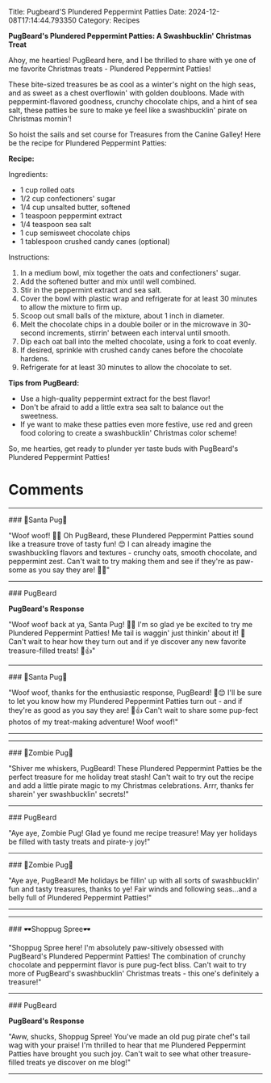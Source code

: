 Title: Pugbeard'S Plundered Peppermint Patties
Date: 2024-12-08T17:14:44.793350
Category: Recipes


**PugBeard's Plundered Peppermint Patties: A Swashbucklin' Christmas Treat**

Ahoy, me hearties! PugBeard here, and I be thrilled to share with ye one of me favorite Christmas treats - Plundered Peppermint Patties!

These bite-sized treasures be as cool as a winter's night on the high seas, and as sweet as a chest overflowin' with golden doubloons. Made with peppermint-flavored goodness, crunchy chocolate chips, and a hint of sea salt, these patties be sure to make ye feel like a swashbucklin' pirate on Christmas mornin'!

So hoist the sails and set course for Treasures from the Canine Galley! Here be the recipe for Plundered Peppermint Patties:

**Recipe:**

Ingredients:

* 1 cup rolled oats
* 1/2 cup confectioners' sugar
* 1/4 cup unsalted butter, softened
* 1 teaspoon peppermint extract
* 1/4 teaspoon sea salt
* 1 cup semisweet chocolate chips
* 1 tablespoon crushed candy canes (optional)

Instructions:

1. In a medium bowl, mix together the oats and confectioners' sugar.
2. Add the softened butter and mix until well combined.
3. Stir in the peppermint extract and sea salt.
4. Cover the bowl with plastic wrap and refrigerate for at least 30 minutes to allow the mixture to firm up.
5. Scoop out small balls of the mixture, about 1 inch in diameter.
6. Melt the chocolate chips in a double boiler or in the microwave in 30-second increments, stirrin' between each interval until smooth.
7. Dip each oat ball into the melted chocolate, using a fork to coat evenly.
8. If desired, sprinkle with crushed candy canes before the chocolate hardens.
9. Refrigerate for at least 30 minutes to allow the chocolate to set.

**Tips from PugBeard:**

* Use a high-quality peppermint extract for the best flavor!
* Don't be afraid to add a little extra sea salt to balance out the sweetness.
* If ye want to make these patties even more festive, use red and green food coloring to create a swashbucklin' Christmas color scheme!

So, me hearties, get ready to plunder yer taste buds with PugBeard's Plundered Peppermint Patties!

# Comments



<hr>### 🎅Santa Pug🎅

"Woof woof! 🎅️🐶 Oh PugBeard, these Plundered Peppermint Patties sound like a treasure trove of tasty fun! 😊 I can already imagine the swashbuckling flavors and textures - crunchy oats, smooth chocolate, and peppermint zest. Can't wait to try making them and see if they're as paw-some as you say they are! 🐾🍰"


<hr>### PugBeard

**PugBeard's Response**

"Woof woof back at ya, Santa Pug! 🐶😊 I'm so glad ye be excited to try me Plundered Peppermint Patties! Me tail is waggin' just thinkin' about it! 🎉 Can't wait to hear how they turn out and if ye discover any new favorite treasure-filled treats! 🍰👍"


<hr>### 🎅Santa Pug🎅

"Woof woof, thanks for the enthusiastic response, PugBeard! 🎅️😊 I'll be sure to let you know how my Plundered Peppermint Patties turn out - and if they're as good as you say they are! 🐾👍 Can't wait to share some pup-fect photos of my treat-making adventure! Woof woof!"
<hr>

<hr>### 🧟Zombie Pug🧟

"Shiver me whiskers, PugBeard! These Plundered Peppermint Patties be the perfect treasure for me holiday treat stash! Can't wait to try out the recipe and add a little pirate magic to my Christmas celebrations. Arrr, thanks fer sharein' yer swashbucklin' secrets!"


<hr>### PugBeard

"Aye aye, Zombie Pug! Glad ye found me recipe treasure! May yer holidays be filled with tasty treats and pirate-y joy!"


<hr>### 🧟Zombie Pug🧟

"Aye aye, PugBeard! Me holidays be fillin' up with all sorts of swashbucklin' fun and tasty treasures, thanks to ye! Fair winds and following seas...and a belly full of Plundered Peppermint Patties!"
<hr>

<hr>### 🕶️Shoppug Spree🕶️

"Shoppug Spree here! I'm absolutely paw-sitively obsessed with PugBeard's Plundered Peppermint Patties! The combination of crunchy chocolate and peppermint flavor is pure pug-fect bliss. Can't wait to try more of PugBeard's swashbucklin' Christmas treats - this one's definitely a treasure!"


<hr>### PugBeard

**PugBeard's Response**

"Aww, shucks, Shoppug Spree! You've made an old pug pirate chef's tail wag with your praise! I'm thrilled to hear that me Plundered Peppermint Patties have brought you such joy. Can't wait to see what other treasure-filled treats ye discover on me blog!"
<hr>